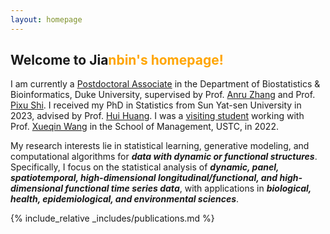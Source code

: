 ```yaml
---
layout: homepage
---
```


## Welcome to Jia<n style="color: orange;">nbin's homepage!

I am currently a [Postdoctoral Associate](https://biostat.duke.edu/profile/jianbin-tan) in the Department of Biostatistics & Bioinformatics, Duke University, supervised by Prof. [Anru Zhang](https://anruzhang.github.io) and Prof. [Pixu Shi](https://pixushi.github.io). I received my PhD in Statistics from Sun Yat-sen University in 2023, advised by Prof. [Hui Huang](http://cfas.ruc.edu.cn/kydw/zzyjy/hh/index.htm). I was a [visiting student](https://statlab905.github.io/author/jianbin-tan/) working with Prof. [Xueqin Wang](https://bs.ustc.edu.cn/english/profile.php?id=650) in the School of Management, USTC, in 2022.

My research interests lie in statistical learning, generative modeling, and computational algorithms for ***data with dynamic or functional structures***. Specifically, I focus on the statistical analysis of ***dynamic, panel, spatiotemporal, high-dimensional longitudinal/functional, and high-dimensional functional time series data***, with applications in ***biological, health, epidemiological, and environmental sciences***.

{% include_relative _includes/publications.md %}